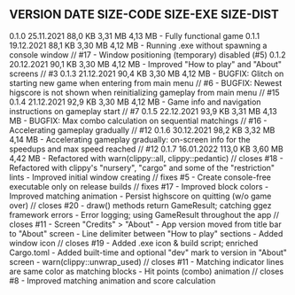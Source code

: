 VERSION     DATE                SIZE-CODE       SIZE-EXE        SIZE-DIST       
--------------------------------------------------------------------------------
0.1.0       25.11.2021          88,0 KB         3,31 MB         4,13 MB
    - Fully functional game
0.1.1       19.12.2021          88,1 KB         3,30 MB         4,12 MB
    - Running .exe without spawning a console window // #17
    - Window positioning (temporary) disabled (#5)
0.1.2       20.12.2021          90,1 KB         3,30 MB         4,12 MB
    - Improved "How to play" and "About" screens // #3
0.1.3       21.12.2021          90,4 KB         3,30 MB         4,12 MB
    - BUGFIX: Glitch on starting new game when entering from main menu // #6
    - BUGFIX: Newest higscore is not shown when reinitializing gameplay from main menu  // #15
0.1.4       21.12.2021          92,9 KB         3,30 MB         4,12 MB
    - Game info and navigation instructions on gameplay start // #7
0.1.5       22.12.2021          93,9 KB         3,31 MB         4,13 MB
    - BUGFIX: Max combo calculation on sequential matchings // #16
    - Accelerating gameplay gradually // #12
0.1.6       30.12.2021          98,2 KB         3,32 MB         4,14 MB
    - Accelerating gameplay gradually: on-screen info for the speedups and max speed reached // #12
0.1.7       16.01.2022         113,0 KB         3,60 MB         4,42 MB
    - Refactored with warn(clippy::all, clippy::pedantic) // closes #18
    - Refactored with clippy's "nursery", "cargo" and some of the "restriction" lints
    - Improved initial window creating // fixes #5
    - Create console-free executable only on release builds // fixes #17
    - Improved block colors
    - Improved matching animation
    - Persist highscore on quitting (w/o game over) // closes #20
    - draw() methods return GameResult; catching ggez framework errors
    - Error logging; using GameResult throughout the app // closes #11
    - Screen "Credits" > "About"
    - App version moved from title bar to "About" screen
    - Line delimiter between "How to play" sections
    - Added window icon // closes #19
    - Added .exe icon & build script; enriched Cargo.toml
    - Added built-time and optional "dev" mark to version in "About" screen
    - warn(clippy::unwrap_used) // closes #11
    - Matching indicator lines are same color as matching blocks
    - Hit points (combo) animation // closes #8
    - Improved matching animation and score calculation
